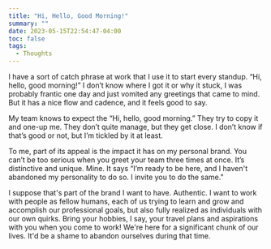 ```yaml
---
title: "Hi, Hello, Good Morning!"
summary: ""
date: 2023-05-15T22:54:47-04:00
toc: false
tags:
  - Thoughts
---
```

I have a sort of catch phrase at work that I use it to start every standup.  “Hi, hello, good morning!”  I don’t know where I got it or why it stuck, I was probably frantic one day and just vomited any greetings that came to mind.  But it has a nice flow and cadence, and it feels good to say.

My team knows to expect the “Hi, hello, good morning.”  They try to copy it and one-up me.  They don’t quite manage, but they get close.  I don’t know if that’s good or not, but I’m tickled by it at least.

To me, part of its appeal is the impact it has on my personal brand.  You can’t be too serious when you greet your team three times at once.  It’s distinctive and unique.  Mine.  It says “I’m ready to be here, and I haven't abandoned my personality to do so.  I invite you to do the same."

I suppose that's part of the brand I want to have.  Authentic.  I want to work with people as fellow humans, each of us trying to learn and grow and accomplish our professional goals, but also fully realized as individuals with our own quirks.  Bring your hobbies, I say, your travel plans and aspirations with you when you come to work!  We're here for a significant chunk of our lives.  It'd be a shame to abandon ourselves during that time.
